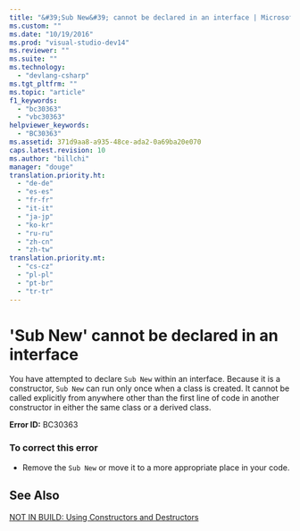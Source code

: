 ```yaml
---
title: "&#39;Sub New&#39; cannot be declared in an interface | Microsoft Docs"
ms.custom: ""
ms.date: "10/19/2016"
ms.prod: "visual-studio-dev14"
ms.reviewer: ""
ms.suite: ""
ms.technology: 
  - "devlang-csharp"
ms.tgt_pltfrm: ""
ms.topic: "article"
f1_keywords: 
  - "bc30363"
  - "vbc30363"
helpviewer_keywords: 
  - "BC30363"
ms.assetid: 371d9aa8-a935-48ce-ada2-0a69ba20e070
caps.latest.revision: 10
ms.author: "billchi"
manager: "douge"
translation.priority.ht: 
  - "de-de"
  - "es-es"
  - "fr-fr"
  - "it-it"
  - "ja-jp"
  - "ko-kr"
  - "ru-ru"
  - "zh-cn"
  - "zh-tw"
translation.priority.mt: 
  - "cs-cz"
  - "pl-pl"
  - "pt-br"
  - "tr-tr"
---
```

# &#39;Sub New&#39; cannot be declared in an interface
You have attempted to declare `Sub New` within an interface. Because it is a constructor, `Sub New` can run only once when a class is created. It cannot be called explicitly from anywhere other than the first line of code in another constructor in either the same class or a derived class.  
  
 **Error ID:** BC30363  
  
### To correct this error  
  
-   Remove the `Sub New` or move it to a more appropriate place in your code.  
  
## See Also  
 [NOT IN BUILD: Using Constructors and Destructors](http://msdn.microsoft.com/en-us/548eebe1-86c4-4377-b2f5-447cb8be3d90)